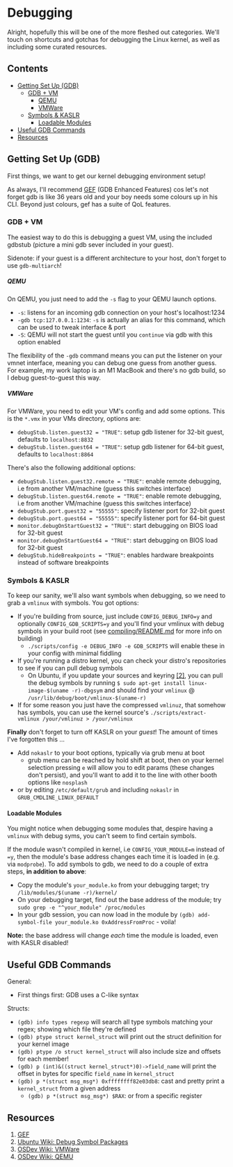 # Debugging
Alright, hopefully this will be one of the more fleshed out categories. We'll touch on shortcuts and gotchas for debugging the Linux kernel, as well as including some curated resources.

## Contents
* [Getting Set Up (GDB)](#getting-set-up-gdb)
  * [GDB + VM](#gdb--vm)
    * [QEMU](#qemu)
    * [VMWare](#vmware)
  * [Symbols & KASLR](#symbols--kaslr)
    * [Loadable Modules](#loadable-modules)
* [Useful GDB Commands](#useful-gdb-commands)
* [Resources](#resources)

## Getting Set Up (GDB)
First things, we want to get our kernel debugging environment setup!

As always, I'll recommend [GEF](https://gef.readthedocs.io/en/master/) (GDB Enhanced Features) cos let's not forget gdb is like 36 years old and your boy needs some colours up in his CLI. Beyond just colours, gef has a suite of QoL features.

### GDB + VM
The easiest way to do this is debugging a guest VM, using the included gdbstub (picture a mini gdb sever included in your guest).

Sidenote: if your guest is a different architecture to your host, don't forget to use `gdb-multiarch`! 

##### QEMU
On QEMU, you just need to add the `-s` flag to your QEMU launch options.
* `-s`: listens for an incoming gdb connection on your host's localhost:1234
* `-gdb tcp:127.0.0.1:1234`: `-s` is actually an alias for this command, which can be used to tweak interface & port
* `-S`: QEMU will not start the guest until you `continue` via gdb with this option enabled

The flexibility of the `-gdb` command means you can put the listener on your vmnet interface, meaning you can debug one guess from another guess. For example, my work laptop is an M1 MacBook and there's no gdb build, so I debug guest-to-guest this way.

##### VMWare
For VMWare, you need to edit your VM's config and add some options. This is the `*.vmx` in your VMs directory, options are:
* `debugStub.listen.guest32 = "TRUE"`: setup gdb listener for 32-bit guest, defaults to `localhost:8832`
* `debugStub.listen.guest64 = "TRUE"`: setup gdb listener for 64-bit guest, defaults to `localhost:8864`

There's also the following additional options:
* `debugStub.listen.guest32.remote = "TRUE"`: enable remote debugging, i.e from another VM/machine (guess this switches interface)
* `debugStub.listen.guest64.remote = "TRUE"`: enable remote debugging, i.e from another VM/machine (guess this switches interface)
* `debugStub.port.guest32 = "55555"`: specify listener port for 32-bit guest
* `debugStub.port.guest64 = "55555"`: specify listener port for 64-bit guest
* `monitor.debugOnStartGuest32 = "TRUE"`: start debugging on BIOS load for 32-bit guest
* `monitor.debugOnStartGuest64 = "TRUE"`: start debugging on BIOS load for 32-bit guest
* `debugStub.hideBreakpoints = "TRUE"`: enables hardware breakpoints instead of software breakpoints

### Symbols & KASLR
To keep our sanity, we'll also want symbols when debugging, so we need to grab a `vmlinux` with symbols. You got options:
* If you're building from source, just include `CONFIG_DEBUG_INFO=y` and optionally `CONFIG_GDB_SCRIPTS=y` and you'll find your vmlinux with debug symbols in your build root (see [compiling/README.md](compiling/README.md) for more info on building)
  * `./scripts/config -e DEBUG_INFO -e GDB_SCRIPTS` will enable these in your config with minimal fiddling
* If you're running a distro kernel, you can check your distro's repositories to see if you can pull debug symbols
  * On Ubuntu, if you update your sources and keyring [[2]](https://wiki.ubuntu.com/Debug%20Symbol%20Packages), you can pull the debug symbols by running `$ sudo apt-get install linux-image-$(uname -r)-dbgsym` and should find your `vmlinux` @ `/usr/lib/debug/boot/vmlinux-$(uname-r)`
* If for some reason you just have the compressed `vmlinuz`, that somehow has symbols, you can use the kernel source's `./scripts/extract-vmlinux /your/vmlinuz > /your/vmlinux` 

**Finally** don't forget to turn off KASLR on your *guest*! The amount of times I've forgotten this ... 
  * Add `nokaslr` to your boot options, typically via grub menu at boot 
    * grub menu can be reached by hold shift at boot, then on your kernel selection pressing `e` will allow you to edit params (these changes don't persist), and you'll want to add it to the line with other booth options like `nosplash`
  * or by editing `/etc/default/grub` and including `nokaslr` in `GRUB_CMDLINE_LINUX_DEFAULT`

#### Loadable Modules
You might notice when debugging some modules that, despire having a `vmlinux` with debug syms, you can't seem to find certain symbols. 

If the module wasn't compiled in kernel, i.e `CONFIG_YOUR_MODULE=m` instead of `=y`, then the module's base address changes each time it is loaded in (e.g. via `modprobe`). To add symbols to gdb, we need to do a couple of extra steps, **in addition to above**:
* Copy the module's `your_module.ko` from your debugging target; try `/lib/modules/$(uname -r)/kernel/`
* On your debugging target, find out the base address of the module; try `sudo grep -e "^your_module" /proc/modules`
* In your gdb session, you can now load in the module by `(gdb) add-symbol-file your_module.ko 0xAddressFromProc` - voila!

**Note:** the base address will change *each* time the module is loaded, even with KASLR disabled! 

## Useful GDB Commands 
General:
* First things first: GDB uses a C-like syntax

Structs:
* `(gdb) info types regexp` will search all type symbols matching your regex; showing which file they're defined
* `(gdb) ptype struct kernel_struct` will print out the struct definition for your kernel image 
* `(gdb) ptype /o struct kernel_struct` will also include size and offsets for each member! 
* `(gdb) p (int)&((struct kernel_struct*)0)->field_name` will print the offset in bytes for specific `field_name` in `kernel_struct`
* `(gdb) p *(struct msg_msg*) 0xffffffff82e03db8`: cast and pretty print a `kernel_struct`  from a given address
  * `(gdb) p *(struct msg_msg*) $RAX`: or from a specific register

## Resources
1. [GEF](https://gef.readthedocs.io/en/master/)
2. [Ubuntu Wiki: Debug Symbol Packages](https://wiki.ubuntu.com/Debug%20Symbol%20Packages)
3. [OSDev Wiki: VMWare](https://wiki.osdev.org/VMware)
4. [OSDev Wiki: QEMU](https://wiki.osdev.org/QEMU)
